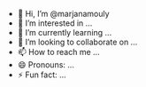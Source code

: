 - 👋 Hi, I’m @marjanamouly
- 👀 I’m interested in ...
- 🌱 I’m currently learning ...
- 💞️ I’m looking to collaborate on ...
- 📫 How to reach me ...
- 😄 Pronouns: ...
- ⚡ Fun fact: ...

<!---
marjanamouly/marjanamouly is a ✨ special ✨ repository because its `README.md` (this file) appears on your GitHub profile.
You can click the Preview link to take a look at your changes.
--->
